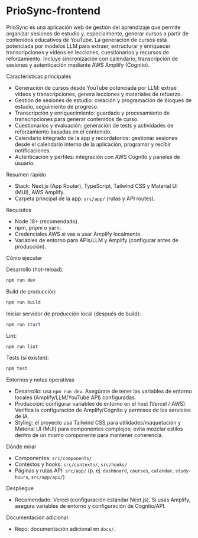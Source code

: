 # PrioSync-frontend

PrioSync es una aplicación web de gestión del aprendizaje que permite organizar sesiones de estudio y, especialmente, generar cursos a partir de contenidos educativos de YouTube. La generación de cursos está potenciada por modelos LLM para extraer, estructurar y enriquecer transcripciones y videos en lecciones, cuestionarios y recursos de reforzamiento. Incluye sincronización con calendario, transcripción de sesiones y autenticación mediante AWS Amplify (Cognito).

Características principales

- Generación de cursos desde YouTube potenciada por LLM: extrae vídeos y transcripciones, genera lecciones y materiales de refuerzo.
- Gestión de sesiones de estudio: creación y programación de bloques de estudio, seguimiento de progreso.
- Transcripción y enriquecimiento: guardado y procesamiento de transcripciones para generar contenidos de curso.
- Cuestionarios y evaluación: generación de tests y actividades de reforzamiento basadas en el contenido.
- Calendario integrado de la app y recordatorios: gestionar sesiones desde el calendario interno de la aplicación, programar y recibir notificaciones.
- Autenticación y perfiles: integración con AWS Cognito y paneles de usuario.

Resumen rápido

- Stack: Next.js (App Router), TypeScript, Tailwind CSS y Material UI (MUI), AWS Amplify.
- Carpeta principal de la app: `src/app/` (rutas y API routes).

Requisitos

- Node 18+ (recomendado).
- npm, pnpm o yarn.
- Credenciales AWS si vas a usar Amplify localmente.
- Variables de entorno para APIs/LLM y Amplify (configurar antes de producción).

Cómo ejecutar

Desarrollo (hot-reload):
```powershell
npm run dev
```

Build de producción:
```powershell
npm run build
```

Iniciar servidor de producción local (después de build):
```powershell
npm run start
```

Lint:
```powershell
npm run lint
```

Tests (si existen):
```powershell
npm test
```

Entornos y notas operativas

- Desarrollo: usa `npm run dev`. Asegúrate de tener las variables de entorno locales (Amplify/LLM/YouTube API) configuradas.
- Producción: configurar variables de entorno en el host (Vercel / AWS). Verifica la configuración de Amplify/Cognito y permisos de los servicios de IA.
- Styling: el proyecto usa Tailwind CSS para utilidades/maquetación y Material UI (MUI) para componentes complejos; evita mezclar estilos dentro de un mismo componente para mantener coherencia.

Dónde mirar

- Componentes: `src/components/`
- Contextos y hooks: `src/contexts/`, `src/hooks/`
- Páginas y rutas API: `src/app/` (p. ej. `dashboard`, `courses`, `calendar`, `study-hours`, `src/app/api/`)

Despliegue

- Recomendado: Vercel (configuración estándar Next.js). Si usas Amplify, asegura variables de entorno y configuración de Cognito/API.

Documentación adicional

- Repo: documentación adicional en `docs/`.

